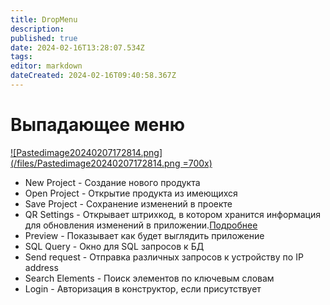 ```yaml
---
title: DropMenu
description: 
published: true
date: 2024-02-16T13:28:07.534Z
tags: 
editor: markdown
dateCreated: 2024-02-16T09:40:58.367Z
---
```


# Выпадающее меню
[![Pastedimage20240207172814.png](/files/Pastedimage20240207172814.png =700x)](/files/Pastedimage20240207172814.png)
- New Project - Создание нового продукта
- Open Project - Открытие продукта из имеющихся
- Save Project - Сохранение изменений в проекте
- QR Settings - Открывает штрихкод, в котором хранится информация для обновления изменений в приложении.[Подробнее](../ApplicationSettings/ApplicationSettings)
- Preview - Показывает как будет выглядить приложение
- SQL Query - Окно для SQL запросов к БД
- Send request - Отправка различных запросов к устройству по IP address
- Search Elements - Поиск элементов по ключевым словам
- Login - Авторизация в конструктор, если присутствует
